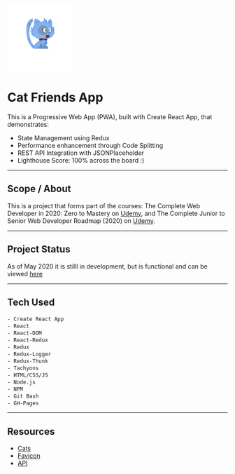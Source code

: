 <div><img src="./public/mstile-150x150.png" width="150"></div>

# Cat Friends App

This is a Progressive Web App (PWA), built with Create React App, that demonstrates:  

- State Management using Redux 
- Performance enhancement through Code Splitting
- REST API Integration with JSONPlaceholder
- Lighthouse Score: 100% across the board :)

----------------------------------------------------------
## Scope / About

This is a project that forms part of the courses: The Complete Web Developer in 2020: Zero to Mastery on [Udemy](https://www.udemy.com/course/the-complete-web-developer-zero-to-mastery), and The Complete Junior to Senior Web Developer Roadmap (2020) on [Udemy](https://www.udemy.com/course/the-complete-junior-to-senior-web-developer-roadmap). <br>

----------------------------------------------------------
## Project Status

As of May 2020 it is stilll in development, but is functional and can be viewed [here](https://phat-marc.github.io/catapp/)

----------------------------------------------------------
## Tech Used

	- Create React App
	- React
	- React-DOM
	- React-Redux
	- Redux
	- Redux-Logger
	- Redux-Thunk
	- Tachyons
	- HTML/CSS/JS 
	- Node.js
	- NPM 
	- Git Bash
	- GH-Pages

----------------------------------------------------------

## Resources

  - [Cats](https://robohash.org)
  - [Favicon](https://realfavicongenerator.net)
  - [API](https://jsonplaceholder.typicode.com/)